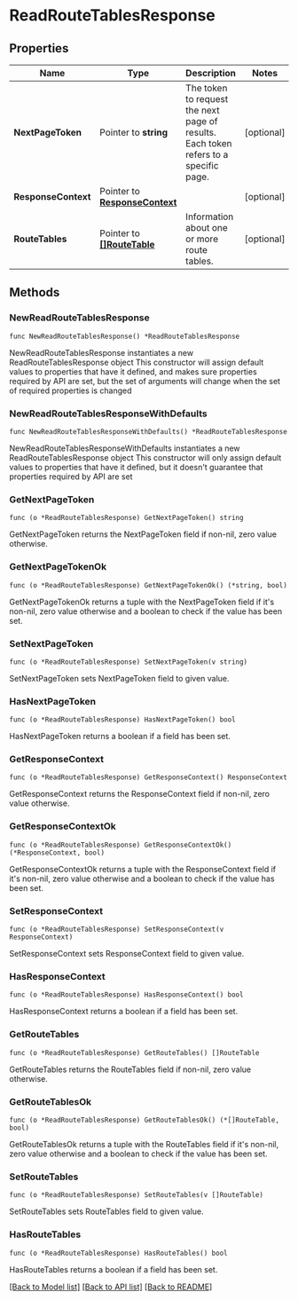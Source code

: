 # ReadRouteTablesResponse

## Properties

Name | Type | Description | Notes
------------ | ------------- | ------------- | -------------
**NextPageToken** | Pointer to **string** | The token to request the next page of results. Each token refers to a specific page. | [optional] 
**ResponseContext** | Pointer to [**ResponseContext**](ResponseContext.md) |  | [optional] 
**RouteTables** | Pointer to [**[]RouteTable**](RouteTable.md) | Information about one or more route tables. | [optional] 

## Methods

### NewReadRouteTablesResponse

`func NewReadRouteTablesResponse() *ReadRouteTablesResponse`

NewReadRouteTablesResponse instantiates a new ReadRouteTablesResponse object
This constructor will assign default values to properties that have it defined,
and makes sure properties required by API are set, but the set of arguments
will change when the set of required properties is changed

### NewReadRouteTablesResponseWithDefaults

`func NewReadRouteTablesResponseWithDefaults() *ReadRouteTablesResponse`

NewReadRouteTablesResponseWithDefaults instantiates a new ReadRouteTablesResponse object
This constructor will only assign default values to properties that have it defined,
but it doesn't guarantee that properties required by API are set

### GetNextPageToken

`func (o *ReadRouteTablesResponse) GetNextPageToken() string`

GetNextPageToken returns the NextPageToken field if non-nil, zero value otherwise.

### GetNextPageTokenOk

`func (o *ReadRouteTablesResponse) GetNextPageTokenOk() (*string, bool)`

GetNextPageTokenOk returns a tuple with the NextPageToken field if it's non-nil, zero value otherwise
and a boolean to check if the value has been set.

### SetNextPageToken

`func (o *ReadRouteTablesResponse) SetNextPageToken(v string)`

SetNextPageToken sets NextPageToken field to given value.

### HasNextPageToken

`func (o *ReadRouteTablesResponse) HasNextPageToken() bool`

HasNextPageToken returns a boolean if a field has been set.

### GetResponseContext

`func (o *ReadRouteTablesResponse) GetResponseContext() ResponseContext`

GetResponseContext returns the ResponseContext field if non-nil, zero value otherwise.

### GetResponseContextOk

`func (o *ReadRouteTablesResponse) GetResponseContextOk() (*ResponseContext, bool)`

GetResponseContextOk returns a tuple with the ResponseContext field if it's non-nil, zero value otherwise
and a boolean to check if the value has been set.

### SetResponseContext

`func (o *ReadRouteTablesResponse) SetResponseContext(v ResponseContext)`

SetResponseContext sets ResponseContext field to given value.

### HasResponseContext

`func (o *ReadRouteTablesResponse) HasResponseContext() bool`

HasResponseContext returns a boolean if a field has been set.

### GetRouteTables

`func (o *ReadRouteTablesResponse) GetRouteTables() []RouteTable`

GetRouteTables returns the RouteTables field if non-nil, zero value otherwise.

### GetRouteTablesOk

`func (o *ReadRouteTablesResponse) GetRouteTablesOk() (*[]RouteTable, bool)`

GetRouteTablesOk returns a tuple with the RouteTables field if it's non-nil, zero value otherwise
and a boolean to check if the value has been set.

### SetRouteTables

`func (o *ReadRouteTablesResponse) SetRouteTables(v []RouteTable)`

SetRouteTables sets RouteTables field to given value.

### HasRouteTables

`func (o *ReadRouteTablesResponse) HasRouteTables() bool`

HasRouteTables returns a boolean if a field has been set.


[[Back to Model list]](../README.md#documentation-for-models) [[Back to API list]](../README.md#documentation-for-api-endpoints) [[Back to README]](../README.md)


